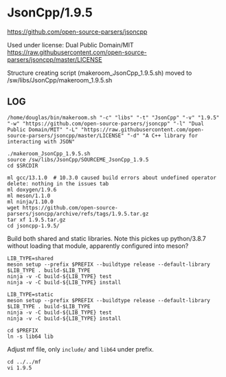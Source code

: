 JsonCpp/1.9.5
========================

<https://github.com/open-source-parsers/jsoncpp>

Used under license:
Dual Public Domain/MIT
<https://raw.githubusercontent.com/open-source-parsers/jsoncpp/master/LICENSE>

Structure creating script (makeroom_JsonCpp_1.9.5.sh) moved to /sw/libs/JsonCpp/makeroom_1.9.5.sh

LOG
---

    /home/douglas/bin/makeroom.sh "-c" "libs" "-t" "JsonCpp" "-v" "1.9.5" "-w" "https://github.com/open-source-parsers/jsoncpp" "-l" "Dual Public Domain/MIT" "-L" "https://raw.githubusercontent.com/open-source-parsers/jsoncpp/master/LICENSE" "-d" "A C++ library for interacting with JSON"

    ./makeroom_JsonCpp_1.9.5.sh 
    source /sw/libs/JsonCpp/SOURCEME_JsonCpp_1.9.5
    cd $SRCDIR

    ml gcc/13.1.0  # 10.3.0 caused build errors about undefined operator delete: nothing in the issues tab
    ml doxygen/1.9.6
    ml meson/1.1.0
    ml ninja/1.10.0
    wget https://github.com/open-source-parsers/jsoncpp/archive/refs/tags/1.9.5.tar.gz
    tar xf 1.9.5.tar.gz 
    cd jsoncpp-1.9.5/

Build both shared and static libraries. Note this pickes up python/3.8.7 without loading that module, apparently configured into meson?

    LIB_TYPE=shared
    meson setup --prefix $PREFIX --buildtype release --default-library $LIB_TYPE . build-$LIB_TYPE
    ninja -v -C build-${LIB_TYPE} test
    ninja -v -C build-${LIB_TYPE} install

    LIB_TYPE=static
    meson setup --prefix $PREFIX --buildtype release --default-library $LIB_TYPE . build-$LIB_TYPE
    ninja -v -C build-${LIB_TYPE} test
    ninja -v -C build-${LIB_TYPE} install

    cd $PREFIX
    ln -s lib64 lib

Adjust mf file, only `include/` and `lib64` under prefix.

    cd ../../mf
    vi 1.9.5 
